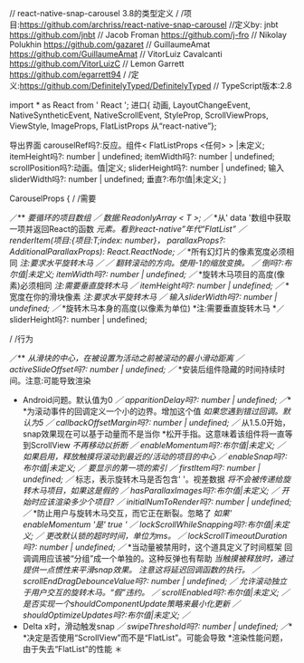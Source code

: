 // react-native-snap-carousel 3.8的类型定义
/ /项目:https://github.com/archriss/react-native-snap-carousel
//定义by: jnbt <https://github.com/jnbt>
// Jacob Froman <https://github.com/j-fro>
// Nikolay Polukhin <https://github.com/gazaret>
// GuillaumeAmat <https://github.com/GuillaumeAmat>
// VitorLuiz Cavalcanti <https://github.com/VitorLuizC>
// Lemon Garrett <https://github.com/egarrett94>
/ /定义:https://github.com/DefinitelyTyped/DefinitelyTyped
// TypeScript版本:2.8

import * as React from ' React ';
进口{
动画,
LayoutChangeEvent,
NativeSyntheticEvent,
NativeScrollEvent,
StyleProp,
ScrollViewProps,
ViewStyle,
ImageProps,
FlatListProps
从“react-native”};

导出界面
carouselRef吗?:反应。组件< FlatListProps <任何> > |未定义;
itemHeight吗?: number | undefined;
itemWidth吗?: number | undefined;
scrollPosition吗?:动画。值|定义;
sliderHeight吗?: number | undefined;
输入sliderWidth吗?: number | undefined;
垂直?:布尔值|未定义;
｝

CarouselProps<T> {
/ /需要

／**
*要循环的项目数组
*／
数据:ReadonlyArray < T >;
／**
*从' data '数组中获取一项并返回React的函数
*元素。看到react-native”年代“FlatList”
*／
renderItem(项目:{项目:T;index: number}， parallaxProps?: AdditionalParallaxProps): React.ReactNode;
／**
*所有幻灯片的像素宽度必须相同
*注:要求水平旋转木马
*／
／**
*翻转滚动的方向。使用-1的缩放变换。
*／
倒吗?:布尔值|未定义;
itemWidth吗?: number | undefined;
／**
*旋转木马项目的高度(像素)必须相同
*注:需要垂直旋转木马
*／
itemHeight吗?: number | undefined;
／**
*宽度在你的滑块像素
*注:要求水平旋转木马
*／
输入sliderWidth吗?: number | undefined;
／**
*旋转木马本身的高度(以像素为单位)
*注:需要垂直旋转木马
*／
sliderHeight吗?: number | undefined;

/ /行为

／**
*从滑块的中心，在被设置为活动之前被滚动的最小滑动距离
*／
activeSlideOffset吗?: number | undefined;
／**
*安装后组件隐藏的时间持续时间。注意:可能导致渲染
* Android问题。默认值为0
*／
apparitionDelay吗?: number | undefined;
／**
*为滚动事件的回调定义一个小的边界。增加这个值
*如果您遇到错过回调。默认为5
*／
callbackOffsetMargin吗?: number | undefined;
／**
从1.5.0开始，snap效果现在可以基于动量而不是当你
*松开手指。这意味着该组件将一直等到ScrollView
*不再移动以折断
*／
enableMomentum吗?:布尔值|未定义;
／**
*如果启用，释放触摸将滚动到最近的/活动的项目的中心
*／
enableSnap吗?:布尔值|未定义;
／**
*要显示的第一项的索引
*／
firstItem吗?: number | undefined;
／**
标志，表示旋转木马是否包含' <ParallaxImage /> '。视差数据
*将不会被传递给旋转木马项目，如果这是假的
*／
hasParallaxImages吗?:布尔值|未定义;
／**
*开始时应该渲染多少个项目?
*／
initialNumToRender吗?: number | undefined;
／**
*防止用户与旋转木马交互，而它正在断裂。忽略了
*如果' enableMomentum '是' true '
*／
lockScrollWhileSnapping吗?:布尔值|未定义;
／**
*更改默认锁的超时时间，单位为ms。
*／
lockScrollTimeoutDuration吗?: number | undefined;
／**
*当动量被禁用时，这个道具定义了时间框架
回调调用应该被“分组”成一个单独的。这种反弹也有帮助
*当触摸被释放时，通过提供一点惯性来平滑snap效果。
注意这将延迟回调函数的执行。
*／
scrollEndDragDebounceValue吗?: number | undefined;
／**
*允许滚动独立于用户交互的旋转木马。“假”违约。
*／
scrollEnabled吗?:布尔值|未定义;
／**
*是否实现一个shouldComponentUpdate策略来最小化更新
*／
shouldOptimizeUpdates吗?:布尔值|未定义;
／**
* Delta x时，滑动触发snap
*／
swipeThreshold吗?: number | undefined;
／**
*决定是否使用“ScrollView”而不是“FlatList”。可能会导致
*渲染性能问题，由于失去“FlatList”的性能
＊